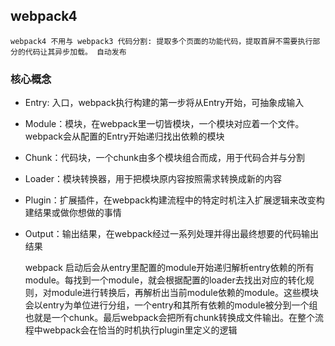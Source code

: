 ## webpack4

    webpack4 不用与 webpack3 代码分割: 提取多个页面的功能代码，提取首屏不需要执行部分的代码让其异步加载。 自动发布

### 核心概念

- Entry: 入口，webpack执行构建的第一步将从Entry开始，可抽象成输入
- Module：模块，在webpack里一切皆模块，一个模块对应着一个文件。webpack会从配置的Entry开始递归找出依赖的模块
- Chunk：代码块，一个chunk由多个模块组合而成，用于代码合并与分割
- Loader：模块转换器，用于把模块原内容按照需求转换成新的内容
- Plugin：扩展插件，在webpack构建流程中的特定时机注入扩展逻辑来改变构建结果或做你想做的事情
- Output：输出结果，在webpack经过一系列处理并得出最终想要的代码输出结果

    webpack 启动后会从entry里配置的module开始递归解析entry依赖的所有module。每找到一个module，就会根据配置的loader去找出对应的转化规则，对module进行转换后，再解析出当前module依赖的module。这些模块会以entry为单位进行分组，一个entry和其所有依赖的module被分到一个组也就是一个chunk。最后webpack会把所有chunk转换成文件输出。在整个流程中webpack会在恰当的时机执行plugin里定义的逻辑